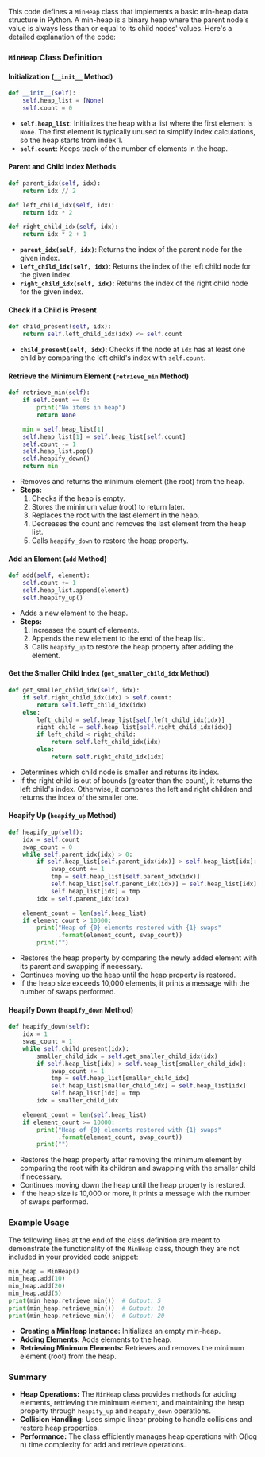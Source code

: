 This code defines a `MinHeap` class that implements a basic min-heap data structure in Python. A min-heap is a binary heap where the parent node's value is always less than or equal to its child nodes' values. Here's a detailed explanation of the code:

### `MinHeap` Class Definition

#### Initialization (`__init__` Method)

```python
def __init__(self):
    self.heap_list = [None]
    self.count = 0
```
- **`self.heap_list`**: Initializes the heap with a list where the first element is `None`. The first element is typically unused to simplify index calculations, so the heap starts from index 1.
- **`self.count`**: Keeps track of the number of elements in the heap.

#### Parent and Child Index Methods

```python
def parent_idx(self, idx):
    return idx // 2

def left_child_idx(self, idx):
    return idx * 2

def right_child_idx(self, idx):
    return idx * 2 + 1
```
- **`parent_idx(self, idx)`**: Returns the index of the parent node for the given index.
- **`left_child_idx(self, idx)`**: Returns the index of the left child node for the given index.
- **`right_child_idx(self, idx)`**: Returns the index of the right child node for the given index.

#### Check if a Child is Present

```python
def child_present(self, idx):
    return self.left_child_idx(idx) <= self.count
```
- **`child_present(self, idx)`**: Checks if the node at `idx` has at least one child by comparing the left child's index with `self.count`.

#### Retrieve the Minimum Element (`retrieve_min` Method)

```python
def retrieve_min(self):
    if self.count == 0:
        print("No items in heap")
        return None

    min = self.heap_list[1]
    self.heap_list[1] = self.heap_list[self.count]
    self.count -= 1
    self.heap_list.pop()
    self.heapify_down()
    return min
```
- Removes and returns the minimum element (the root) from the heap.
- **Steps:**
  1. Checks if the heap is empty.
  2. Stores the minimum value (root) to return later.
  3. Replaces the root with the last element in the heap.
  4. Decreases the count and removes the last element from the heap list.
  5. Calls `heapify_down` to restore the heap property.
  
#### Add an Element (`add` Method)

```python
def add(self, element):
    self.count += 1
    self.heap_list.append(element)
    self.heapify_up()
```
- Adds a new element to the heap.
- **Steps:**
  1. Increases the count of elements.
  2. Appends the new element to the end of the heap list.
  3. Calls `heapify_up` to restore the heap property after adding the element.

#### Get the Smaller Child Index (`get_smaller_child_idx` Method)

```python
def get_smaller_child_idx(self, idx):
    if self.right_child_idx(idx) > self.count:
        return self.left_child_idx(idx)
    else:
        left_child = self.heap_list[self.left_child_idx(idx)]
        right_child = self.heap_list[self.right_child_idx(idx)]
        if left_child < right_child:
            return self.left_child_idx(idx)
        else:
            return self.right_child_idx(idx)
```
- Determines which child node is smaller and returns its index.
- If the right child is out of bounds (greater than the count), it returns the left child's index. Otherwise, it compares the left and right children and returns the index of the smaller one.

#### Heapify Up (`heapify_up` Method)

```python
def heapify_up(self):
    idx = self.count
    swap_count = 0
    while self.parent_idx(idx) > 0:
        if self.heap_list[self.parent_idx(idx)] > self.heap_list[idx]:
            swap_count += 1
            tmp = self.heap_list[self.parent_idx(idx)]
            self.heap_list[self.parent_idx(idx)] = self.heap_list[idx]
            self.heap_list[idx] = tmp
        idx = self.parent_idx(idx)

    element_count = len(self.heap_list)
    if element_count > 10000:
        print("Heap of {0} elements restored with {1} swaps"
              .format(element_count, swap_count))
        print("")
```
- Restores the heap property by comparing the newly added element with its parent and swapping if necessary.
- Continues moving up the heap until the heap property is restored.
- If the heap size exceeds 10,000 elements, it prints a message with the number of swaps performed.

#### Heapify Down (`heapify_down` Method)

```python
def heapify_down(self):
    idx = 1
    swap_count = 1
    while self.child_present(idx):
        smaller_child_idx = self.get_smaller_child_idx(idx)
        if self.heap_list[idx] > self.heap_list[smaller_child_idx]:
            swap_count += 1
            tmp = self.heap_list[smaller_child_idx]
            self.heap_list[smaller_child_idx] = self.heap_list[idx]
            self.heap_list[idx] = tmp
        idx = smaller_child_idx

    element_count = len(self.heap_list)
    if element_count >= 10000:
        print("Heap of {0} elements restored with {1} swaps"
              .format(element_count, swap_count))
        print("")
```
- Restores the heap property after removing the minimum element by comparing the root with its children and swapping with the smaller child if necessary.
- Continues moving down the heap until the heap property is restored.
- If the heap size is 10,000 or more, it prints a message with the number of swaps performed.

### Example Usage

The following lines at the end of the class definition are meant to demonstrate the functionality of the `MinHeap` class, though they are not included in your provided code snippet:

```python
min_heap = MinHeap()
min_heap.add(10)
min_heap.add(20)
min_heap.add(5)
print(min_heap.retrieve_min())  # Output: 5
print(min_heap.retrieve_min())  # Output: 10
print(min_heap.retrieve_min())  # Output: 20
```

- **Creating a MinHeap Instance:** Initializes an empty min-heap.
- **Adding Elements:** Adds elements to the heap.
- **Retrieving Minimum Elements:** Retrieves and removes the minimum element (root) from the heap.

### Summary

- **Heap Operations:** The `MinHeap` class provides methods for adding elements, retrieving the minimum element, and maintaining the heap property through `heapify_up` and `heapify_down` operations.
- **Collision Handling:** Uses simple linear probing to handle collisions and restore heap properties.
- **Performance:** The class efficiently manages heap operations with O(log n) time complexity for add and retrieve operations.